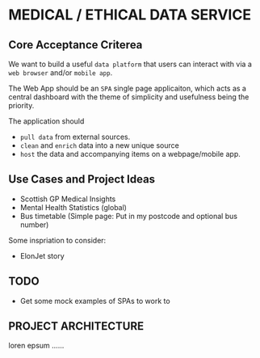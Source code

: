# MEDICAL / ETHICAL DATA SERVICE 
  

## Core Acceptance Criterea

We want to build a useful `data platform` that users can interact with via a `web browser` and/or `mobile app`. 
 
The Web App should be an `SPA` single page applicaiton, which acts as a central dashboard with the theme of simplicity and usefulness being the priority.  

The application should  

- `pull data` from external sources.
- `clean` and `enrich` data into a new unique source
- `host` the data and accompanying items on a webpage/mobile app. 




## Use Cases and Project Ideas  
    
- Scottish GP Medical Insights  
- Mental Health Statistics (global)
- Bus timetable (Simple page: Put in my postcode and optional bus number)




  
Some inspriation to  consider:  

- ElonJet story



## TODO 

- Get some mock examples of SPAs to work to  





## PROJECT ARCHITECTURE 


loren epsum ......